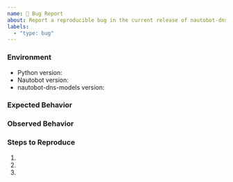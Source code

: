```yaml
---
name: 🐛 Bug Report
about: Report a reproducible bug in the current release of nautobot-dns-models
labels:
  - "type: bug"
---
```


### Environment
* Python version:  <!-- Example: 3.11.4 -->
* Nautobot version:  <!-- Example: 2.4.20 -->
* nautobot-dns-models version:  <!-- Example: 1.0.0 -->

<!-- What did you expect to happen? -->
### Expected Behavior


<!-- What happened instead? -->
### Observed Behavior

<!--
    Describe in detail the exact steps that someone else can take to reproduce
    this bug using the current release.
-->
### Steps to Reproduce
1.
2.
3.
